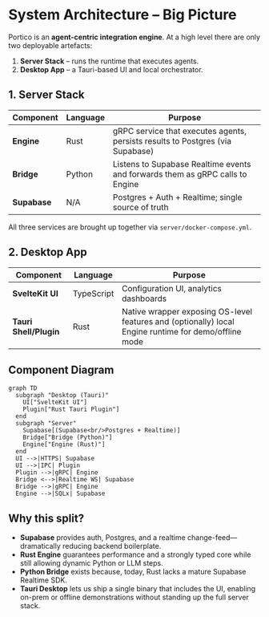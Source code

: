 # System Architecture – Big Picture

Portico is an **agent-centric integration engine**. At a high level there are only two deployable artefacts:

1. **Server Stack** – runs the runtime that executes agents.
2. **Desktop App** – a Tauri-based UI and local orchestrator.

## 1. Server Stack

| Component        | Language | Purpose |
| ---------------- | -------- | ------- |
| **Engine**       | Rust     | gRPC service that executes agents, persists results to Postgres (via Supabase) |
| **Bridge**       | Python   | Listens to Supabase Realtime events and forwards them as gRPC calls to Engine |
| **Supabase**     | N/A      | Postgres + Auth + Realtime; single source of truth |

All three services are brought up together via `server/docker-compose.yml`.

## 2. Desktop App

| Component               | Language | Purpose |
| ----------------------- | -------- | ------- |
| **SvelteKit UI**        | TypeScript | Configuration UI, analytics dashboards |
| **Tauri Shell/Plugin**  | Rust     | Native wrapper exposing OS-level features and (optionally) local Engine runtime for demo/offline mode |

## Component Diagram

```mermaid
graph TD
  subgraph "Desktop (Tauri)"
    UI["SvelteKit UI"]
    Plugin["Rust Tauri Plugin"]
  end
  subgraph "Server"
    Supabase[(Supabase<br/>Postgres + Realtime)]
    Bridge["Bridge (Python)"]
    Engine["Engine (Rust)"]
  end
  UI -->|HTTPS| Supabase
  UI -->|IPC| Plugin
  Plugin -->|gRPC| Engine
  Bridge <-->|Realtime WS| Supabase
  Bridge -->|gRPC| Engine
  Engine -->|SQLx| Supabase
```

## Why this split?

* **Supabase** provides auth, Postgres, and a realtime change-feed—dramatically reducing backend boilerplate.
* **Rust Engine** guarantees performance and a strongly typed core while still allowing dynamic Python or LLM steps.
* **Python Bridge** exists because, today, Rust lacks a mature Supabase Realtime SDK.
* **Tauri Desktop** lets us ship a single binary that includes the UI, enabling on-prem or offline demonstrations without standing up the full server stack.
